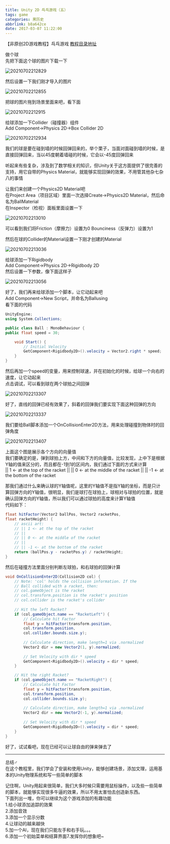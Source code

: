 ```yaml
---
title: Unity 2D 乓乓游戏（五）
tags: game
categories: 黑历史
abbrlink: b8a642ce
date: 2017-03-07 11:22:00
---
```

【非原创2D游戏教程】乓乓游戏
[教程目录地址](https://blooddot.cool/posts/dbdef186/)
<!-- more -->
<!-- cSpell:disable -->

做个球  
先把下面这个球的图片下载一下

![20210702212829](https://raw.githubusercontent.com/blooddot/FigureBed/master/blog/20210702212829.png)

然后设置一下我们刚才导入的图片

![20210702212855](https://raw.githubusercontent.com/blooddot/FigureBed/master/blog/20210702212855.png)

把球的图片拖到场景里面来吧，看下面

![20210702212915](https://raw.githubusercontent.com/blooddot/FigureBed/master/blog/20210702212915.png)

给球添加一下Collider（碰撞器）组件  
Add Component->Physics 2D->Box Collider 2D

![20210702212934](https://raw.githubusercontent.com/blooddot/FigureBed/master/blog/20210702212934.png)

我们的球是要在碰到墙的时候回弹回来的，举个栗子，当面对面碰到墙的时候，是直接回弹回来，当以45度朝着墙碰的时候，它会以-45度回弹回来

听起来有些复杂，涉及到了数学相关的知识，但Unity关于这方面提供了很完善的支持，用它自带的Physics Material，就能够实现回弹的效果，不用管其他杂七杂八的事情

让我们来创建一个Physics2D Material吧  
在Project Area（项目区域）里面一次选择Create->Physics2D Material，然后命名为BallMaterial  
在Inspector（检视）面板里面设置一下

![20210702213010](https://raw.githubusercontent.com/blooddot/FigureBed/master/blog/20210702213010.png)

可以看到我们将Friction（摩擦力）设置为0 Bounciness（反弹力）设置为1

然后在球的Collider的Material设置一下刚才创建的Material

![20210702213036](https://raw.githubusercontent.com/blooddot/FigureBed/master/blog/20210702213036.png)

给球添加一下Rigidbody  
Add Component->Physics 2D->Rigidbody 2D  
然后设置一下参数，像下面这样子

![20210702213056](https://raw.githubusercontent.com/blooddot/FigureBed/master/blog/20210702213056.png)

好了，我们再来给球添加一个脚本，让它动起来吧  
Add Component->New Script，并命名为Ballusing  
看下面的代码

```csharp
UnityEngine;
using System.Collections;

public class Ball : MonoBehaviour {
public float speed = 30;

    void Start() {
        // Initial Velocity
        GetComponent<Rigidbody2D>().velocity = Vector2.right * speed;
    }
}
```

然后再加一个speed的变量，用来控制球速，并在初始化的时候，给球一个向右的速度，让它动起来  
点击调试，可以看到球在两个球拍之间回弹

![20210702213307](https://raw.githubusercontent.com/blooddot/FigureBed/master/blog/20210702213307.gif)

好了，直线的回弹已经有效果了，斜着的回弹我们要实现下面这种回弹的方向

![20210702213337](https://raw.githubusercontent.com/blooddot/FigureBed/master/blog/20210702213337.png)

我们要给Ball脚本添加一个OnCollisionEnter2D方法，用来处理碰撞到物体时的回弹角度

![20210702213407](https://raw.githubusercontent.com/blooddot/FigureBed/master/blog/20210702213407.png)

上面这个图是展示各个方向的向量值  
我们要确定的是，弹到球拍上方，中间和下方的向量值，比较发现，上中下是根据Y轴的值来区分的，而且都在-1到1的区间内，我们通过下面的方式来计算  
|| 1 <- at the top of the racket
||
|| 0 <- at the middle of the racket
||
|| -1 <- at the bottom of the racket

那我们通过什么来确认球的Y轴值呢，这里的Y轴值不是指Y轴的坐标，而是只计算回弹方向的Y轴值，很明显，我们是球打在球拍上，球相对与球拍的位置，就是确认回弹方向的Y轴值，所以我们可以通过球拍的高度来计算Y轴值  
代码如下：

```csharp
float hitFactor(Vector2 ballPos, Vector2 racketPos,
float racketHeight) {
    // ascii art:
    // || 1 <- at the top of the racket
    // ||
    // || 0 <- at the middle of the racket
    // ||
    // || -1 <- at the bottom of the racket
    return (ballPos.y - racketPos.y) / racketHeight;
}
```

然后在碰撞方法里面分别判断左球拍，和右球拍的回弹计算

```csharp
void OnCollisionEnter2D(Collision2D col) {
    // Note: 'col' holds the collision information. If the
    // Ball collided with a racket, then:
    // col.gameObject is the racket
    // col.transform.position is the racket's position
    // col.collider is the racket's collider
    
    // Hit the left Racket?
    if (col.gameObject.name == "RacketLeft") {
        // Calculate hit Factor
        float y = hitFactor(transform.position,
        col.transform.position,
        col.collider.bounds.size.y);
        
        // Calculate direction, make length=1 via .normalized
        Vector2 dir = new Vector2(1, y).normalized;
        
        // Set Velocity with dir * speed
        GetComponent<Rigidbody2D>().velocity = dir * speed;
    }

    // Hit the right Racket?
    if (col.gameObject.name == "RacketRight") {
        // Calculate hit Factor
        float y = hitFactor(transform.position,
        col.transform.position,
        col.collider.bounds.size.y);
        
        // Calculate direction, make length=1 via .normalized
        Vector2 dir = new Vector2(-1, y).normalized;
        
        // Set Velocity with dir * speed
        GetComponent<Rigidbody2D>().velocity = dir * speed;
    }
}

```

好了，试试看吧，现在已经可以让球自由的弹来弹去了

---

总结♂  
在这个教程里，我们学会了安装和使用Unity，能够创建场景，添加文理，运用基本的Unity物理系统和写一些简单的脚本

记住啊，Unity用起来很简单，我们大多时候只需要用鼠标操作，以及些一些简单的脚本，就能够实现很多牛逼的效果，所以不用太害怕去创造新东西。  
下面列出一堆，你可以继续为这个游戏添加的有趣功能  
1.给小球添加追踪的效果  
2.添加音效  
3.添加一个显示分数  
4.让球动的越来越快  
5.加一个AI，现在我们只能左手和右手玩。。。  
6.添加一个初始菜单和结算界面7.发挥你的想象吧~

